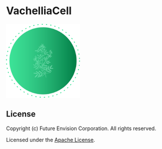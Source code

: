 # VachelliaCell
<img src="assets/icons/vachellia_cell.png" width="200">

## License
Copyright (c) Future Envision Corporation. All rights reserved.

Licensed under the [Apache License](./LICENSE).